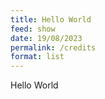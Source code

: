 ```yaml
---
title: Hello World
feed: show
date: 19/08/2023
permalink: /credits
format: list
---
```


Hello World